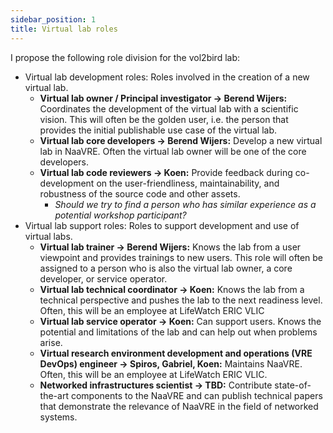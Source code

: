 ```yaml
---
sidebar_position: 1
title: Virtual lab roles
---
```

I propose the following role division for the vol2bird lab:

* Virtual lab development roles: Roles involved in the creation of a new virtual lab.
  * **Virtual lab owner / Principal investigator -> Berend Wijers:** Coordinates the development of the virtual lab with a scientific vision.
  This will often be the golden user, i.e. the person that provides the initial publishable use case of the virtual lab.
  * **Virtual lab core developers -> Berend Wijers:** Develop a new virtual lab in NaaVRE. Often the virtual lab owner will be one of the core developers.
  * **Virtual lab code reviewers -> Koen:** Provide feedback during co-development on the user-friendliness, maintainability, and robustness of the
  source code and other assets.
    * *Should we try to find a person who has similar experience as a potential workshop participant?*
* Virtual lab support roles: Roles to support development and use of virtual labs.
  * **Virtual lab trainer -> Berend Wijers:** Knows the lab from a user viewpoint and provides trainings to new users. This role will often be assigned to a person who is also the virtual lab owner, a core developer, or service operator.
  * **Virtual lab technical coordinator -> Koen:** Knows the lab from a technical perspective and pushes the lab to the next readiness level. Often, this will be an employee at LifeWatch ERIC VLIC
  * **Virtual lab service operator -> Koen:** Can support users. Knows the potential and limitations of the lab and can help out when problems arise.
  * **Virtual research environment development and operations (VRE DevOps) engineer -> Spiros, Gabriel, Koen:** Maintains NaaVRE. Often, this will be an employee at LifeWatch ERIC VLIC.
  * **Networked infrastructures scientist -> TBD:** Contribute state-of-the-art components to the NaaVRE and can publish technical papers
  that demonstrate the relevance of NaaVRE in the field of networked systems.